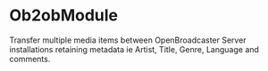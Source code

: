 Ob2obModule
===========

Transfer multiple media items between OpenBroadcaster Server installations retaining metadata ie Artist, Title, Genre, Language and comments.
